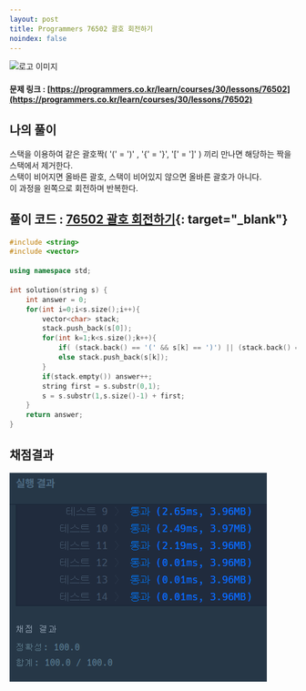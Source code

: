 ```yaml
---
layout: post
title: Programmers 76502 괄호 회전하기
noindex: false
---
```

![로고 이미지](https://s3.ap-northeast-2.amazonaws.com/grepp-cloudfront/programmers_imgs/design/logo.jpg)

#### 문제 링크 : [https://programmers.co.kr/learn/courses/30/lessons/76502](https://programmers.co.kr/learn/courses/30/lessons/76502)


## 나의 풀이
스택을 이용하여 같은 괄호짝( '(' = ')' , '{' = '}', '[' = ']' ) 끼리 만나면 해당하는 짝을 스택에서 제거한다.              
스택이 비어지면 올바른 괄호, 스택이 비어있지 않으면 올바른 괄호가 아니다.       
이 과정을 왼쪽으로 회전하며 반복한다.          

## 풀이 코드 : [76502 괄호 회전하기](https://github.com/sun-pyo/algorithm/blob/main/programmers/76502.cpp){: target="_blank"}

```c++
#include <string>
#include <vector>

using namespace std;

int solution(string s) {
    int answer = 0;
    for(int i=0;i<s.size();i++){
        vector<char> stack;
        stack.push_back(s[0]);
        for(int k=1;k<s.size();k++){
            if( (stack.back() == '(' && s[k] == ')') || (stack.back() == '[' && s[k] == ']') || (stack.back() == '{' && s[k] == '}') ) stack.pop_back();
            else stack.push_back(s[k]);
        }
        if(stack.empty()) answer++;
        string first = s.substr(0,1);
        s = s.substr(1,s.size()-1) + first; 
    }
    return answer;
}
```


## 채점결과

![42586](\algorithm\img\programmers_76502.PNG)
